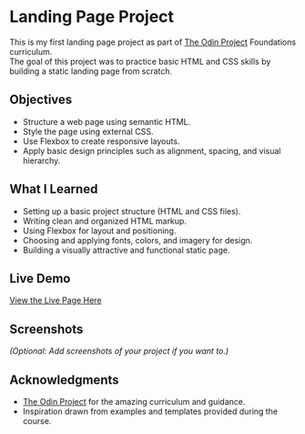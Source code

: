 # Landing Page Project

This is my first landing page project as part of [The Odin Project](https://www.theodinproject.com/) Foundations curriculum.  
The goal of this project was to practice basic HTML and CSS skills by building a static landing page from scratch.

## Objectives

- Structure a web page using semantic HTML.
- Style the page using external CSS.
- Use Flexbox to create responsive layouts.
- Apply basic design principles such as alignment, spacing, and visual hierarchy.

## What I Learned

- Setting up a basic project structure (HTML and CSS files).
- Writing clean and organized HTML markup.
- Using Flexbox for layout and positioning.
- Choosing and applying fonts, colors, and imagery for design.
- Building a visually attractive and functional static page.

## Live Demo

[View the Live Page Here](https://mohammed-mehdi-saibat.github.io/odin-landing-page/)

## Screenshots

_(Optional: Add screenshots of your project if you want to.)_

## Acknowledgments

- [The Odin Project](https://www.theodinproject.com/) for the amazing curriculum and guidance.
- Inspiration drawn from examples and templates provided during the course.
